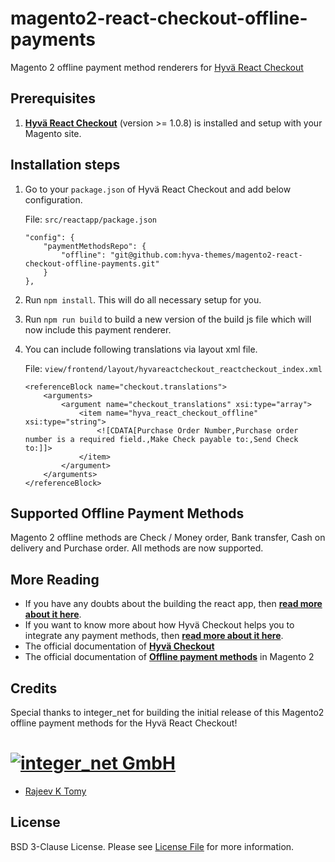 # magento2-react-checkout-offline-payments

Magento 2 offline payment method renderers for [Hyvä React Checkout][hyva-react-checkout]

## Prerequisites

1.  **[Hyvä React Checkout][hyva-react-checkout]** (version >= 1.0.8) is installed and setup with your Magento site.

## Installation steps

1. Go to your `package.json` of Hyvä React Checkout and add below configuration.

    File: `src/reactapp/package.json`
    ```
    "config": {
        "paymentMethodsRepo": {
            "offline": "git@github.com:hyva-themes/magento2-react-checkout-offline-payments.git"
        }
    },
    ```

2. Run `npm install`. This will do all necessary setup for you.
3. Run `npm run build` to build a new version of the build js file which will now include this payment renderer.
4. You can include following translations via layout xml file.

    File: `view/frontend/layout/hyvareactcheckout_reactcheckout_index.xml`
    ```
    <referenceBlock name="checkout.translations">
        <arguments>
            <argument name="checkout_translations" xsi:type="array">
                <item name="hyva_react_checkout_offline" xsi:type="string">
                    <![CDATA[Purchase Order Number,Purchase order number is a required field.,Make Check payable to:,Send Check to:]]>
                </item>
            </argument>
        </arguments>
    </referenceBlock>
    ```

## Supported Offline Payment Methods

Magento 2 offline methods are Check / Money order, Bank transfer, Cash on delivery and Purchase order. All methods are now supported.

## More Reading

- If you have any doubts about the building the react app, then **[read more about it here](https://hyva-themes.github.io/magento2-react-checkout/build/)**.
- If you want to know more about how Hyvä Checkout helps you to integrate any payment methods, then **[read more about it here](https://hyva-themes.github.io/magento2-react-checkout/payment-integration/)**.
- The official documentation of **[Hyvä Checkout](https://hyva-themes.github.io/magento2-react-checkout)**
- The official documentation of **[Offline payment methods](https://docs.magento.com/user-guide/payment/offline-payment-methods.html)** in Magento 2

## Credits

Special thanks to integer_net for building the initial release of this Magento2 offline payment methods for the Hyvä React Checkout!

# [![integer_net GmbH](https://www.integer-net.com/wp-content/uploads/sites/3/2017/06/logo-integernet.png)](https://www.integer-net.com/)

- [Rajeev K Tomy][link-author]

## License

BSD 3-Clause License. Please see [License File](LICENSE.txt) for more information.

[link-author]: https://github.com/rajeev-k-tomy
[hyva-react-checkout]: https://github.com/hyva-themes/magento2-react-checkout
[example-template]: https://github.com/hyva-themes/magento2-checkout-example
